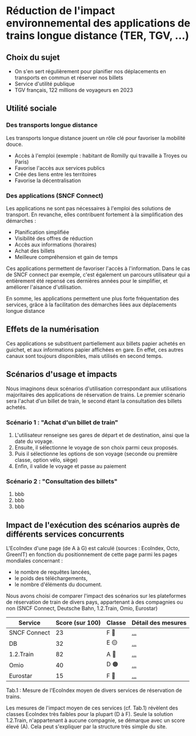 # Réduction de l'impact environnemental des applications de trains longue distance (TER, TGV, ...)

## Choix du sujet
- On s'en sert régulièrement pour planifier nos déplacements en transports en commun et réserver nos billets
- Service d'utilité publique
- TGV français, 122 millions de voyageurs en 2023
  
## Utilité sociale
### Des transports longue distance
Les transports longue distance jouent un rôle clé pour favoriser la mobilité douce.
- Accès à l'emploi (exemple : habitant de Romilly qui travaille à Troyes ou Paris)
- Favorise l'accès aux services publics
- Crée des liens entre les territoires
- Favorise la décentralisation

### Des applications (SNCF Connect)
Les applications ne sont pas nécessaires à l'emploi des solutions de transport. En revanche, elles contribuent fortement à la simplification des démarches :
- Planification simplifiée
- Visibilité des offres de réduction
- Accès aux informations (horaires)
- Achat des billets
- Meilleure compréhension et gain de temps

Ces applications permettent de favoriser l'accès à l'information. Dans le cas de SNCF connect par exemple, c'est également un parcours utilisateur qui a entièrement été repensé ces dernières années pour le simplifier, et améliorer l'aisance d'utilisation.

En somme, les applications permettent une plus forte fréquentation des services, grâce à la facilitation des démarches liées aux déplacements longue distance

## Effets de la numérisation
Ces applications se substituent partiellement aux billets papier achetés en guichet, et aux informations papier affichées en gare. En effet, ces autres canaux sont toujours disponibles, mais utilisés en second temps.

## Scénarios d'usage et impacts
Nous imaginons deux scénarios d'utilisation correspondant aux utilisations majoritaires des applications de réservation de trains. Le premier scénario sera l'achat d'un billet de train, le second étant la consultation des billets achetés.


### Scénario 1 : "Achat d'un billet de train"
1. L'utilisateur renseigne ses gares de départ et de destination, ainsi que la date du voyage.
2. Ensuite, il sélectionne le voyage de son choix parmi ceux proposés.
3. Puis il sélectionne les options de son voyage (seconde ou première classe, option vélo, siège)
4. Enfin, il valide le voyage et passe au paiement


### Scénario 2 : "Consultation des billets"
1. bbb
2. bbb
3. bbb


## Impact de l'exécution des scénarios auprès de différents services concurrents
L'EcoIndex d'une page (de A à G) est calculé (sources : EcoIndex, Octo, GreenIT) en fonction du positionnement de cette page parmi les pages mondiales concernant :
- le nombre de requêtes lancées,
- le poids des téléchargements,
- le nombre d'éléments du document.

Nous avons choisi de comparer l'impact des scénarios sur les plateformes de réservation de train de divers pays, appartenant à des compagnies ou non (SNCF Connect, Deutsche Bahn, 1.2.Train, Omio, Eurostar)

|Service|Score (sur 100)|Classe|Détail des mesures|
|---|---|---|---|
|SNCF Connect| 23  | F 🔴  | [...](https://github.com/UTT-GL03/EcoTrain/blob/main/benchmark/SNCF%20Connect/declaration-environnementale.md)  |
|DB| 32 | E 🟡 | [...](https://github.com/UTT-GL03/EcoTrain/blob/main/benchmark/Deutsche%20Bahn/declaration-environnementale.md)  | 
|1.2.Train|82|  A 🔵 | [...](https://github.com/UTT-GL03/EcoTrain/blob/main/benchmark/1.2.Train/declaration-environnementale.md)  | 
|Omio| 40  | D 🟠  | [...](https://github.com/UTT-GL03/EcoTrain/blob/main/benchmark/Omio/declaration-environnementale.md)  | 
|Eurostar| 15  | F 🔴 | [...](https://github.com/UTT-GL03/EcoTrain/blob/main/benchmark/Eurostar/declaration-environnementale.md)  | 

Tab.1 : Mesure de l'EcoIndex moyen de divers services de réservation de trains.

Les mesures de l'impact moyen de ces services (cf. Tab.1) révèlent des classes EcoIndex très faibles pour la plupart (D à F). Seule la solution 1.2.Train, n'appartenant à aucune compagnie, se démarque avec un score élevé (A). Cela peut s'expliquer par la structure très simple du site.
